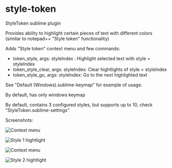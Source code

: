 style-token
===========

StyleToken sublime plugin

Provides ability to highlight certain pieces of text with different colors (similar to notepad++ "Style token" functionality)

Adds "Style token" context menu and few commands:
 - token_style, args: styleIndex : Highlight selected text with style = styleIndex
 - token_style_clear, args: styleIndex: Clear hightlights of style = styleIndex
 - token_style_go, args: styleIndex: Go to the next highlighted text

See "Default (Windows).sublime-keymap" for example of usage. 

By default, has only windows keymap

By default, contains 3 configured styles, but supports up to 10, check "StyleToken.sublime-settings"

Screenshots:

![Context menu ](https://raw.github.com/vcharnahrebel/Main/master/img/sublime-styletoken-ScreenClip1.png)

![Style 1 hightlight ](https://raw.github.com/vcharnahrebel/Main/master/img/sublime-styletoken-ScreenClip2.png)

![Context menu ](https://raw.github.com/vcharnahrebel/Main/master/img/sublime-styletoken-ScreenClip3.png)

![Style 2 hightlight ](https://raw.github.com/vcharnahrebel/Main/master/img/sublime-styletoken-ScreenClip4.png)



